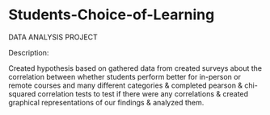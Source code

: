 # Students-Choice-of-Learning
DATA ANALYSIS PROJECT

Description:

Created hypothesis based on gathered data from created surveys about the correlation between whether students perform better for in-person or remote courses and many different categories & completed pearson & chi-squared correlation tests to test if there were any correlations & created graphical representations of our findings & analyzed them.
